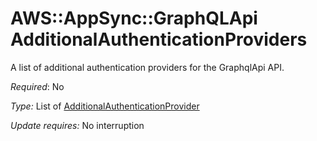 # AWS::AppSync::GraphQLApi AdditionalAuthenticationProviders<a name="aws-properties-appsync-graphqlapi-additionalauthenticationproviders"></a>

A list of additional authentication providers for the GraphqlApi API\.

*Required*: No

*Type:* List of [AdditionalAuthenticationProvider](https://docs.aws.amazon.com/AWSCloudFormation/latest/UserGuide/aws-properties-appsync-graphqlapi-additionalauthenticationprovider.html)

*Update requires:* No interruption